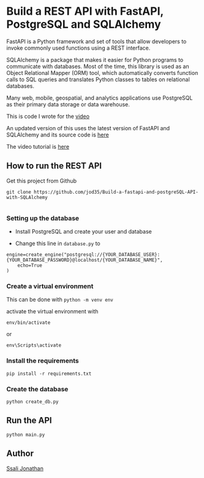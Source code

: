 # Build a REST API with FastAPI, PostgreSQL and SQLAlchemy
FastAPI is a Python framework and set of tools that allow developers to invoke commonly used functions using a REST interface. 

SQLAlchemy is a package that makes it easier for Python programs to communicate with databases. Most of the time, this library is used as an Object Relational Mapper (ORM) tool, which automatically converts function calls to SQL queries and translates Python classes to tables on relational databases.

Many web, mobile, geospatial, and analytics applications use PostgreSQL as their primary data storage or data warehouse.

This is code I wrote for the [video](https://youtu.be/2g1ZjA6zHRo)

An updated version of this uses the latest version of FastAPI and SQLAlchemy and its source code is [here](https://github.com/jod35/Noted-FastAPI.git)

The video tutorial is [here](https://youtu.be/nC9ob8xM3AM?si=U7dgB52ULCFpEfYY)

## How to run the REST API
Get this project from Github
``` 
git clone https://github.com/jod35/Build-a-fastapi-and-postgreSQL-API-with-SQLAlchemy
 
```



### Setting up the database

* Install PostgreSQL and create your user and database

* Change this line in ` database.py ` to 

``` 
engine=create_engine("postgresql://{YOUR_DATABASE_USER}:{YOUR_DATABASE_PASSWORD}@localhost/{YOUR_DATABASE_NAME}",
    echo=True
)
```

### Create a virtual environment
This can be done with 
``` python -m venv env ```

activate the virtual environment with 

``` 
env/bin/activate
```

or 

```
env\Scripts\activate
```



### Install the requirements 

``` 
pip install -r requirements.txt
```

### Create the database
``` python create_db.py ```

## Run the API
``` python main.py ```

## Author 
[Ssali Jonathan](https://github.com/jod35)
